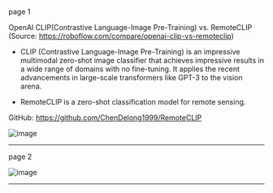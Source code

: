 page 1

OpenAI CLIP(Contrastive Language-Image Pre-Training)  vs. RemoteCLIP (Source: https://roboflow.com/compare/openai-clip-vs-remoteclip)

* CLIP (Contrastive Language-Image Pre-Training) is an impressive multimodal zero-shot image classifier that achieves impressive results in a wide range of domains with no fine-tuning. It applies the recent advancements in large-scale transformers like GPT-3 to the vision arena.

* RemoteCLIP is a zero-shot classification model for remote sensing.

GitHub: https://github.com/ChenDelong1999/RemoteCLIP

![image](https://github.com/user-attachments/assets/a7ba0b50-88ab-41c6-a591-07a5511ccf76)
 
---
page 2

![image](https://github.com/user-attachments/assets/45b92316-0129-4383-8802-f5b32ab2ad14)

---




